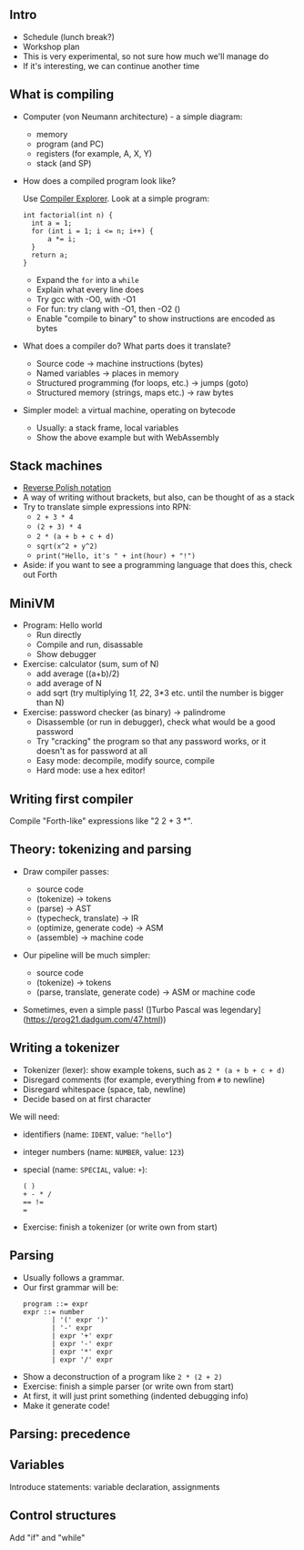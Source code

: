 ## Intro

* Schedule (lunch break?)
* Workshop plan
* This is very experimental, so not sure how much we'll manage do
* If it's interesting, we can continue another time

## What is compiling

* Computer (von Neumann architecture) - a simple diagram:
  * memory
  * program (and PC)
  * registers (for example, A, X, Y)
  * stack (and SP)

* How does a compiled program look like?

  Use [Compiler Explorer](https://godbolt.org/). Look at a simple program:
  ```
  int factorial(int n) {
    int a = 1;
    for (int i = 1; i <= n; i++) {
        a *= i;
    }
    return a;
  }
  ```
  * Expand the `for` into a `while`
  * Explain what every line does
  * Try gcc with -O0, with -O1
  * For fun: try clang with -O1, then -O2 ()
  * Enable "compile to binary" to show instructions are encoded as bytes

* What does a compiler do? What parts does it translate?
  * Source code -> machine instructions (bytes)
  * Named variables -> places in memory
  * Structured programming (for loops, etc.) -> jumps (goto)
  * Structured memory (strings, maps etc.) -> raw bytes

* Simpler model: a virtual machine, operating on bytecode
  * Usually: a stack frame, local variables
  * Show the above example but with WebAssembly

## Stack machines

* [Reverse Polish notation](https://en.wikipedia.org/wiki/Reverse_Polish_notation)
* A way of writing without brackets, but also, can be thought of as a stack
* Try to translate simple expressions into RPN:
  * `2 + 3 * 4`
  * `(2 + 3) * 4`
  * `2 * (a + b + c + d)`
  * `sqrt(x^2 + y^2)`
  * `print("Hello, it's " + int(hour) + "!")`
* Aside: if you want to see a programming language that does this, check out Forth

## MiniVM

* Program: Hello world
  * Run directly
  * Compile and run, disassable
  * Show debugger
* Exercise: calculator (sum, sum of N)
  * add average ((a+b)/2)
  * add average of N
  * add sqrt (try multiplying 1*1, 2*2, 3*3 etc. until the number is bigger than N)
* Exercise: password checker (as binary) -> palindrome
  * Disassemble (or run in debugger), check what would be a good password
  * Try "cracking" the program so that any password works, or it doesn't as for password at all
  * Easy mode: decompile, modify source, compile
  * Hard mode: use a hex editor!

## Writing first compiler

Compile "Forth-like" expressions like "2 2 + 3 *".

## Theory: tokenizing and parsing

* Draw compiler passes:
  * source code
  * (tokenize) -> tokens
  * (parse) -> AST
  * (typecheck, translate) -> IR
  * (optimize, generate code) -> ASM
  * (assemble) -> machine code

* Our pipeline will be much simpler:
  * source code
  * (tokenize) -> tokens
  * (parse, translate, generate code) -> ASM or machine code

* Sometimes, even a simple pass! (]Turbo Pascal was legendary](https://prog21.dadgum.com/47.html))

## Writing a tokenizer

* Tokenizer (lexer): show example tokens, such as `2 * (a + b + c + d)`
* Disregard comments (for example, everything from `#` to newline)
* Disregard whitespace (space, tab, newline)
* Decide based on at first character

We will need:
* identifiers (name: `IDENT`, value: `"hello"`)
* integer numbers (name: `NUMBER`, value: `123`)
* special (name: `SPECIAL`, value: `+`):
  ```
  ( )
  + - * /
  == !=
  =
  ```

* Exercise: finish a tokenizer (or write own from start)

## Parsing

* Usually follows a grammar.
* Our first grammar will be:
  ```
  program ::= expr
  expr ::= number
         | '(' expr ')'
         | '-' expr
         | expr '+' expr
         | expr '-' expr
         | expr '*' expr
         | expr '/' expr
  ```
* Show a deconstruction of a program like `2 * (2 + 2)`
* Exercise: finish a simple parser (or write own from start)
* At first, it will just print something (indented debugging info)
* Make it generate code!

## Parsing: precedence

## Variables

Introduce statements: variable declaration, assignments

## Control structures

Add "if" and "while"

